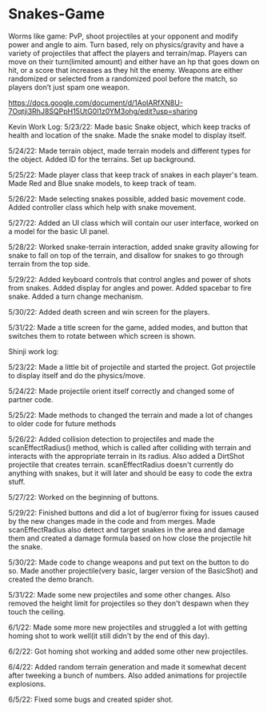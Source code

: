 # Snakes-Game
Worms like game: PvP, shoot projectiles at your opponent and modify power and angle to aim. Turn based, rely on physics/gravity and have a variety of projectiles that affect the players and terrain/map. Players can move on their turn(limited amount) and either have an hp that goes down on hit, or a score that increases as they hit the enemy. Weapons are either randomized or selected from a randomized pool before the match, so players don’t just spam one weapon.

https://docs.google.com/document/d/1AoIARfXN8U-7Oqtji3RhJ8SQPpH15UtG0l1z0YM3ohg/edit?usp=sharing

Kevin Work Log:
5/23/22: Made basic Snake object, which keep tracks of health and location of the snake. Made the snake model to display itself.

5/24/22: Made terrain object, made terrain models and different types for the object. Added ID for the terrains. Set up background.

5/25/22: Made player class that keep track of snakes in each player's team. Made Red and Blue snake models, to keep track of team.

5/26/22: Made selecting snakes possible, added basic movement code. Added controller class which help with snake movement.

5/27/22: Added an UI class which will contain our user interface, worked on a model for the basic UI panel.

5/28/22: Worked snake-terrain interaction, added snake gravity allowing for snake to fall on top of the terrain, and disallow for snakes to go through terrain from the top side.

5/29/22: Added keyboard controls that control angles and power of shots from snakes. Added display for angles and power. Added spacebar to fire snake. Added a turn change mechanism.

5/30/22: Added death screen and win screen for the players.

5/31/22: Made a title screen for the game, added modes, and button that switches them to rotate between which screen is shown.

Shinji work log:

5/23/22: Made a little bit of projectile and started the project. Got projectile to display itself and do the physics/move.

5/24/22: Made projectile orient itself correctly and changed some of partner code.

5/25/22: Made methods to changed the terrain and made a lot of changes to older code for future methods

5/26/22: Added collision detection to projectiles and made the scanEffectRadius() method, which is called after colliding with terrain and interacts with the appropriate terrain in its radius. Also added a DirtShot projectile that creates terrain. scanEffectRadius doesn't currently do anything with snakes, but it will later and should be easy to code the extra stuff.

5/27/22: Worked on the beginning of buttons.

5/29/22: Finished buttons and did a lot of bug/error fixing for issues caused by the new changes made in the code and from merges. Made scanEffectRadius also detect and target snakes in the area and damage them and created a damage formula based on how close the projectile hit the snake.

5/30/22: Made code to change weapons and put text on the button to do so. Made another projectile(very basic, larger version of the BasicShot) and created the demo branch.

5/31/22: Made some new projectiles and some other changes. Also removed the height limit for projectiles so they don't despawn when they touch the ceiling.

6/1/22: Made some more new projectiles and struggled a lot with getting homing shot to work well(it still didn't by the end of this day).

6/2/22: Got homing shot working and added some other new projectiles.

6/4/22: Added random terrain generation and made it somewhat decent after tweeking a bunch of numbers. Also added animations for projectile explosions.

6/5/22: Fixed some bugs and created spider shot.
